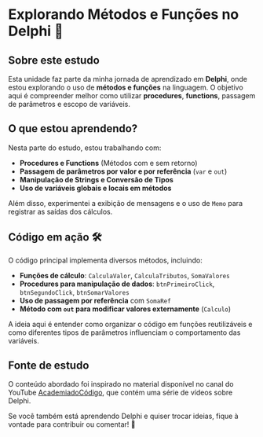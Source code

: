 # Explorando Métodos e Funções no Delphi 🚀

## Sobre este estudo

Esta unidade faz parte da minha jornada de aprendizado em **Delphi**, onde estou explorando o uso de **métodos e funções** na linguagem. O objetivo aqui é compreender melhor como utilizar **procedures**, **functions**, passagem de parâmetros e escopo de variáveis.

## O que estou aprendendo?

Nesta parte do estudo, estou trabalhando com:

- **Procedures e Functions** (Métodos com e sem retorno)
- **Passagem de parâmetros por valor e por referência** (`var` e `out`)
- **Manipulação de Strings e Conversão de Tipos**
- **Uso de variáveis globais e locais em métodos**

Além disso, experimentei a exibição de mensagens e o uso de `Memo` para registrar as saídas dos cálculos.

## Código em ação 🛠️

O código principal implementa diversos métodos, incluindo:

- **Funções de cálculo**: `CalculaValor`, `CalculaTributos`, `SomaValores`
- **Procedures para manipulação de dados**: `btnPrimeiroClick`, `btnSegundoClick`, `btnSomarValores`
- **Uso de passagem por referência** com `SomaRef`
- **Método com `out` para modificar valores externamente** (`Calculo`)

A ideia aqui é entender como organizar o código em funções reutilizáveis e como diferentes tipos de parâmetros influenciam o comportamento das variáveis.

## Fonte de estudo

O conteúdo abordado foi inspirado no material disponível no canal do YouTube [AcademiadoCódigo](https://www.youtube.com/watch?v=rDP26pHh6IY&list=PLvrBgLo9icwMQTUVGMlT2436XO3MD5NEn&index=2), que contém uma série de vídeos sobre Delphi.


Se você também está aprendendo Delphi e quiser trocar ideias, fique à vontade para contribuir ou comentar! 🚀

